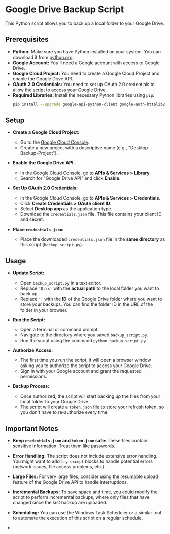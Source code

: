 # Google Drive Backup Script

This Python script allows you to back up a local folder to your Google Drive.

## Prerequisites

* **Python:** Make sure you have Python installed on your system. You can download it from [python.org](https://www.python.org/downloads/).
* **Google Account:** You'll need a Google account with access to Google Drive.
* **Google Cloud Project:**  You need to create a Google Cloud Project and enable the Google Drive API.
* **OAuth 2.0 Credentials:** You need to set up OAuth 2.0 credentials to allow the script to access your Google Drive.
* **Required Libraries:** Install the necessary Python libraries using `pip`:
   ```bash
   pip install --upgrade google-api-python-client google-auth-httplib2 google-auth-oauthlib

## Setup

* **Create a Google Cloud Project:**
    * Go to the [Google Cloud Console](https://console.cloud.google.com/).
    * Create a new project with a descriptive name (e.g., "Desktop-Backup-Project").

* **Enable the Google Drive API:**
    * In the Google Cloud Console, go to **APIs & Services > Library**.
    * Search for "Google Drive API" and click **Enable**.

* **Set Up OAuth 2.0 Credentials:**
    * In the Google Cloud Console, go to **APIs & Services > Credentials**.
    * Click **Create Credentials > OAuth client ID**.
    * Select **Desktop app** as the application type.
    * Download the `credentials.json` file. This file contains your client ID and secret.

* **Place `credentials.json`:**
    * Place the downloaded `credentials.json` file in the **same directory** as this script (`backup_script.py`).

## Usage

* **Update Script:**
    * Open `backup_script.py` in a text editor.
    * Replace `'D:\x'` with the **actual path** to the local folder you want to back up.
    * Replace `''` with the **ID** of the Google Drive folder where you want to store your backups. You can find the folder ID in the URL of the folder in your browser.

* **Run the Script:**
    * Open a terminal or command prompt.
    * Navigate to the directory where you saved `backup_script.py`.
    * Run the script using the command `python backup_script.py`.

* **Authorize Access:**
    * The first time you run the script, it will open a browser window asking you to authorize the script to access your Google Drive.
    * Sign in with your Google account and grant the requested permissions.

* **Backup Process:**
    * Once authorized, the script will start backing up the files from your local folder to your Google Drive.
    * The script will create a `token.json` file to store your refresh token, so you don't have to re-authorize every time.

## Important Notes

* **Keep `credentials.json` and `token.json` safe:** These files contain sensitive information. Treat them like passwords.
* **Error Handling:** The script does not include extensive error handling. You might want to add `try-except` blocks to handle potential errors (network issues, file access problems, etc.).
* **Large Files:** For very large files, consider using the resumable upload feature of the Google Drive API to handle interruptions.
* **Incremental Backups:** To save space and time, you could modify the script to perform incremental backups, where only files that have changed since the last backup are uploaded.
* **Scheduling:** You can use the Windows Task Scheduler or a similar tool to automate the execution of this script on a regular schedule.

* 
